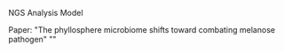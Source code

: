 NGS Analysis Model 

Paper:
  "The phyllosphere microbiome shifts toward combating melanose pathogen"
  ""
